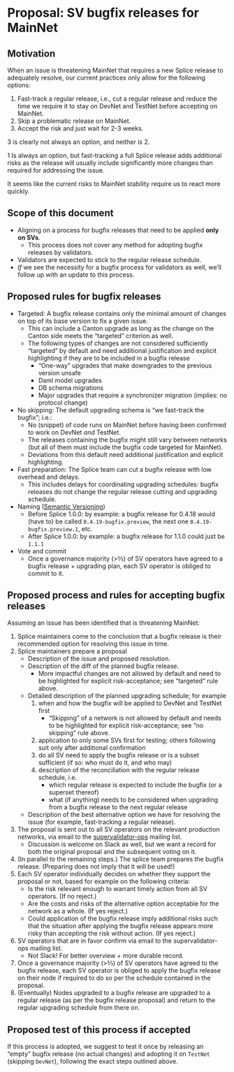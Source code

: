 # Proposal: SV bugfix releases for MainNet

## Motivation

When an issue is threatening MainNet that requires a new Splice release to adequately resolve, our current practices only allow for the following options:

1. Fast-track a regular release, i.e., cut a regular release and reduce the time we require it to stay on DevNet and TestNet before accepting on MainNet.  
2. Skip a problematic release on MainNet.  
3. Accept the risk and just wait for 2-3 weeks.

3 is clearly not always an option, and neither is 2\.

1 Is always an option, but fast-tracking a full Splice release adds additional risks as the release will usually include significantly more changes than required for addressing the issue.

It seems like the current risks to MainNet stability require us to react more quickly.

## Scope of this document

* Aligning on a process for bugfix releases that need to be applied **only on SVs**.  
  * This process does not cover any method for adopting bugfix releases by validators.  
* Validators are expected to stick to the regular release schedule.  
* *If* we see the necessity for a bugfix process for validators as well, we’ll follow up with an update to this process.

## Proposed rules for bugfix releases

* Targeted: A bugfix release contains only the minimal amount of changes on top of its base version to fix a given issue.  
  * This can include a Canton upgrade as long as the change on the Canton side meets the “targeted” criterion as well.  
  * The following types of changes are not considered sufficiently “targeted” by default and need additional justification and explicit highlighting if they are to be included in a bugfix release  
    * “One-way” upgrades that make downgrades to the previous version unsafe  
    * Daml model upgrades  
    * DB schema migrations  
    * Major upgrades that require a synchronizer migration (implies: no protocol change)  
* No skipping: The default upgrading schema is “we fast-track the bugfix”; i.e.:  
  * No (snippet) of code runs on MainNet before having been confirmed to work on DevNet *and* TestNet.  
  * The releases containing the bugfix might still vary between networks (but all of them must include the bugfix code targeted for MainNet).  
  * Deviations from this default need additional justification and explicit highlighting.  
* Fast preparation: The Splice team can cut a bugfix release with low overhead and delays.  
  * This includes delays for coordinating upgrading schedules: bugfix releases do not change the regular release cutting and upgrading schedule.  
* Naming ([Semantic Versioning](https://semver.org/spec/v2.0.0.html))  
  * Before Splice 1.0.0: by example: a bugfix release for 0.4.18 would (have to) be called `0.4.19-bugfix.preview`, the next one `0.4.19-bugfix.preview.1`, etc.  
  * After Splice 1.0.0: by example: a bugfix release for 1.1.0 could just be `1.1.1`  
* Vote and commit  
  * Once a governance majority (\>⅔) of SV operators have agreed to a bugfix release \+ upgrading plan, each SV operator is obliged to commit to it.

## Proposed process and rules for accepting bugfix releases

Assuming an issue has been identified that is threatening MainNet:

1. Splice maintainers come to the conclusion that a bugfix release is their recommended option for resolving this issue in time.  
2. Splice maintainers prepare a proposal  
   * Description of the issue and proposed resolution.  
   * Description of the diff of the planned bugfix release.  
     * More impactful changes are not allowed by default and need to be highlighted for explicit risk-acceptance; see “targeted” rule above.  
   * Detailed description of the planned upgrading schedule; for example  
     1. when and how the bugfix will be applied to DevNet and TestNet first  
        * “Skipping” of a network is not allowed by default and needs to be highlighted for explicit risk-acceptance; see “no skipping” rule above.  
     2. application to only some SVs first for testing; others following suit only after additional confirmation  
     3. do all SV need to apply the bugfix release or is a subset sufficient (if so: who must do it, and who may)  
     4. description of the reconciliation with the regular release schedule, i.e.  
        * which regular release is expected to include the bugfix (or a superset thereof)  
        * what (if anything) needs to be considered when upgrading from a bugfix release to the next regular release  
   * Description of the best alternative option we have for resolving the issue (for example, fast-tracking a regular release).  
3. The proposal is sent out to all SV operators on the relevant production networks, via email to the [supervalidator-ops](https://lists.sync.global/g/supervalidator-ops) mailing list.   
   * Discussion is welcome on Slack as well, but we want a record for both the original proposal and the subsequent voting on it.  
4. (In parallel to the remaining steps.) The splice team prepares the bugfix release. (Preparing does not imply that it will be used\!)  
5. Each SV operator individually decides on whether they support the proposal or not, based for example on the following criteria:  
   * Is the risk relevant enough to warrant timely action from all SV operators. (If no reject.)  
   * Are the costs and risks of the alternative option acceptable for the network as a whole. (If yes reject.)  
   * Could application of the bugfix release imply additional risks such that the situation after applying the bugfix release appears more risky than accepting the risk without action. (If yes reject.)  
6. SV operators that are in favor confirm via email to the supervalidator-ops mailing list.  
   * Not Slack\! For better overview \+ more durable record.  
7. Once a governance majority (\>⅔) of SV operators have agreed to the bugfix release, each SV operator is obliged to apply the bugfix release on their node if required to do so per the schedule contained in the proposal.  
8. (Eventually) Nodes upgraded to a bugfix release are upgraded to a regular release (as per the bugfix release proposal) and return to the regular upgrading schedule from there on.

## Proposed test of this process if accepted

If this process is adopted, we suggest to test it once by releasing an “empty” bugfix release (no actual changes) and adopting it on `TestNet` (skipping `DevNet`), following the exact steps outlined above.